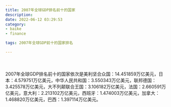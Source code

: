 ```yaml
---
title: 2007年全球GDP排名前十的国家
description:
date: 2022-06-12 03:29:53
category:
- baike
- finance

tags: 2007年全球GDP前十的国家排名

---
```


<script src="/assets/js/charts/chart.js"></script>

<div style="width: 100%; margin: 10% auto; ">
    <canvas id="myChart"></canvas>
</div>

<div>
<p class="paragraph">2007年全球GDP排名前十的国家依次是美利坚合众国：14.451859万亿美元，日本：4.579751万亿美元，中华人民共和国：3.550343万亿美元，联邦德国：3.425578万亿美元，大不列颠联合王国：3.106182万亿美元，法国：2.660591万亿美元，意大利：2.213102万亿美元，西班牙：1.474003万亿美元，加拿大：1.468820万亿美元，巴西：1.397114万亿美元。</p>
</div>

<script>
    const labels = ["美利坚合众国", "日本", "中华人民共和国", "联邦德国", "大不列颠联合王国", "法国", "意大利", "西班牙", "加拿大", "巴西"];

    const dataGdp = {
        labels: labels,
        datasets: [{
            label: '$（万亿美元）  •  即刻编程  •  cn.hongkezhang.com',
            backgroundColor: 'rgb(205 96 144)',
            borderColor: 'rgb(0 0 128)',
            data: [14.451859, 4.579751, 3.550343, 3.425578, 3.106182, 2.660591, 2.213102, 1.474003, 1.468820, 1.397114],
            barPercentage: 0.3
        }]
    };

    const config = {
        type: 'bar',
        data: dataGdp,
        options: {
            series: [
                {
                    barWidth: '20%'
                }
            ],
            graphic: [{
                type: 'group',
                bounding: 'raw',
                rotation: Math.PI / 4,//正方形旋转的角度
                right: 70,
                bottom: 15,
                z: 100,
                children: [
                    {
                        type: 'rect',
                        left: 'center',//描述怎么根据父元素进行定位
                        top: 'center',//描述怎么根据父元素进行定位
                        z: 100,
                        shape: {
                            width: 140,
                            height: 30
                        },
                        style: {
                            // fill: 'rgba(0,0,0,0.3)'
                        }
                    },
                    {
                        type: 'text',
                        left: 'center',
                        top: 'center',
                        z: 100,
                        style: {
                            fill: '#000000',
                            text: 'domain.com',
                            font: 'bolder 14px Microsoft YaHei'
                        }
                    }
                ]
            }]
        }
    };

    const myChart = new Chart(
        document.getElementById('myChart'),
        config
    );
</script>
